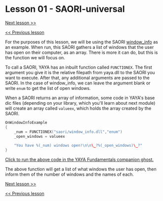 # Lesson 01 - SAORI-universal

[Next lesson >>](https://github.com/Zichqec/YAYA_Fundamentals/blob/main/Module%2009%20-%20SAORI/02%20-%20SAORI-basic.md)

[<< Previous lesson](https://github.com/Zichqec/YAYA_Fundamentals/blob/main/Module%2009%20-%20SAORI/00%20-%20What%20are%20SAORI.md)

For the purposes of this lesson, we will be using the SAORI [window_info](https://github.com/ukatech/csaori/releases/tag/window_info_v1.1) as an example.
When run, this SAORI gathers a list of windows that the user has open on their computer, as an array. There is more it can do, but this is the function we will focus on.

To call a SAORI, YAYA has an inbuilt function called `FUNCTIONEX`. The first argument you give it is the relative filepath from yaya.dll to the SAORI you want to execute. After that, any additional arguments are passed to the SAORI. In the case of window_info, we can leave the argument blank or write `enum` to get the list of open windows.

When a SAORI returns an array of information, some code in YAYA's base dic files (depending on your library, which you'll learn about next module) will create an array called `valueex`, which holds the array created by the SAORI.

```c
OnWindowInfoExample
{
	_num = FUNCTIONEX("saori/window_info.dll","enum")
	_open_windows = valueex
	
	"You have %(_num) windows open!\n\n\_?%(_open_windows)\_?"
}
```

[Click to run the above code in the YAYA Fundamentals companion ghost.](https://zichqec.github.io/s-the-skeleton/jump.html?url=x-ukagaka-link%3Atype%3Devent%26ghost%3DYAYA%20Fundamentals%26info%3DOnExample.M9.L1.WindowInfoExample)

The above function will get a list of what windows the user has open, then inform them of the number of windows and the names of each.

[Next lesson >>](https://github.com/Zichqec/YAYA_Fundamentals/blob/main/Module%2009%20-%20SAORI/02%20-%20SAORI-basic.md)

[<< Previous lesson](https://github.com/Zichqec/YAYA_Fundamentals/blob/main/Module%2009%20-%20SAORI/00%20-%20What%20are%20SAORI.md)